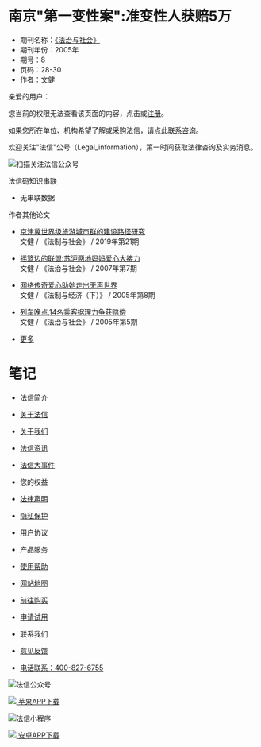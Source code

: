 # 南京"第一变性案":准变性人获赔5万

-   期刊名称：[《法治与社会》](./list.html?param=eyJrZXkiOiJxa19pZCIsImtleU5hbWUiOiLmnJ%252FliIrlkI3np7AiLCJ2YWx1ZSI6IjE1MyIsInZhbHVlTmFtZSI6IuOAiuazleayu%252BS4juekvuS8muOAiyIsInR5cGUiOiJjbHVzdGVyIn0%253D&isadvanced=2)
-   期刊年份：2005年
-   期号：8
-   页码：28-30
-   作者：文健

亲爱的用户：

您当前的权限无法查看该页面的内容，点击或[注册](https://www.faxin.cn/Regist/Regist.aspx)。

如果您所在单位、机构希望了解或采购法信，请点此[联系咨询](https://www.faxin.cn/user/advisor.aspx)。

欢迎关注"法信"公号（Legal_information），第一时间获取法律咨询及实务消息。

![扫描关注法信公众号](/v2/image/qrcode_for_gzh.png)

法信码知识串联

-   无串联数据

作者其他论文

-   [京津冀世界级旅游城市群的建设路径研究](content.html?gid=F727755)  
    文健 / 《法制与社会》 / 2019年第21期
    
-   [摇篮边的联盟:苏沪两地妈妈爱心大接力](content.html?gid=F176246)  
    文健 / 《法治与社会》 / 2007年第7期
    
-   [网络传奇爱心助她走出无声世界](content.html?gid=F212046)  
    文健 / 《法制与经济（下）》 / 2005年第8期
    
-   [列车晚点,14名乘客据理力争获赔偿](content.html?gid=F174086)  
    文健 / 《法治与社会》 / 2005年第5期
    
-   [更多](list.html?param=W3sia2V5IjoiYXV0aG9yX2NsdXN0ZXIiLCJrZXlOYW1lIjoi5L2c6ICFIiwidHlwZSI6ImFkdmFuY2VkIiwidmFsdWUiOiLmloflgaUiLCJ2YWx1ZU5hbWUiOiLmloflgaUifV0%253D&isadvanced=1)

# 笔记

-   法信简介
-   [关于法信](https://www.faxin.cn/html/about/about.aspx)
-   [关于我们](https://www.faxin.cn/html/about/about.aspx?t=aboutus)
-   [法信资讯](https://www.faxin.cn/html/about/about.aspx?t=inform)
-   [法信大事件](https://www.faxin.cn/html/about/BigNews.aspx)

-   您的权益
-   [法律声明](https://www.faxin.cn/html/about/about.aspx?t=law)
-   [隐私保护](https://www.faxin.cn/html/about/about.aspx?t=privacy)
-   [用户协议](https://www.faxin.cn/Regist/Service.aspx)

-   产品服务
-   [使用帮助](https://www.faxin.cn/html/about/about.aspx?t=help)
-   [网站地图](https://www.faxin.cn/search/GeneralSearch.aspx)
-   [前往购买](https://www.faxin.cn/user/advisor.aspx)
-   [申请试用](https://www.faxin.cn/user/UserTrial.aspx)

-   联系我们
-   [意见反馈](javascript:;)
-   [电话联系：400-827-6755](#)

![法信公众号](/v2/image//wechart/wxgzh-footer.jpg)

[![](/v2/image//phone/apple-footer.png) 苹果APP下载](https://www.faxin.cn/mobile_download.aspx)

![法信小程序](/v2/image//wechart/wxxcx-footer.jpg)

[![](/v2/image//phone/android-footer.png) 安卓APP下载](https://www.faxin.cn/mobile_download.aspx)